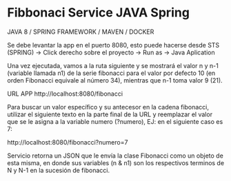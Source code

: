 # Fibbonaci Service JAVA Spring
JAVA 8 / SPRING FRAMEWORK / MAVEN / DOCKER

Se debe levantar la app en el puerto 8080, esto puede hacerse desde STS (SPRING) -> Click derecho sobre el proyecto -> Run as -> Java Aplication

Una vez ejecutada, vamos a la ruta siguiente y se mostrará el valor n y n-1 (variable llamada n1) de la serie fibonacci para el valor por defecto 10 (en orden Fibonacci equivale al número 34), mientras que n-1 toma valor 9 (21).

URL APP
http://localhost:8080/fibonacci

Para buscar un valor específico y su antecesor en la cadena fibonacci, utilizar el siguiente texto en la parte final de la URL y reemplazar el valor que se le asigna a la variable numero (?numero), EJ: en el siguiente caso es 7:

http://localhost:8080/fibonacci?numero=7

Servicio retorna un JSON que le envía la clase Fibonacci como un objeto de esta misma, en donde sus variables (n & n1) son los respectivos terminos de N y N-1 en la sucesión de fibonacci.
